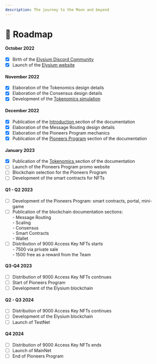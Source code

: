 ```yaml
---
description: The journey to the Moon and beyond
---
```


# 📍 Roadmap

#### October 2022

* [x] Birth of the [Elysium Discord Community](https://discord.gg/elysiumchain)
* [x] Launch of the [Elysium website](https://elysium-chain.com/)

#### November 2022

* [x] Elaboration of the Tokenomics design details
* [x] Elaboration of the Consensus design details
* [x] Development of the [Tokenomics simulation](https://tokenomics.elysium-chain.com)

#### December 2022

* [x] Publication of the [Introduction ](broken-reference/)section of the documentation
* [x] Elaboration of the Message Routing design details
* [x] Elaboration of the Pioneers Program mechanics
* [x] Publication of the [Pioneers Program](broken-reference/) section of the documentation

#### January 2023

* [x] Publication of the [Tokenomics](broken-reference)[ ](broken-reference/)section of the documentation
* [ ] Launch of the Pioneers Program promo website
* [ ] Blockchain selection for the Pioneers Program
* [ ] Development of the smart contracts for NFTs

#### Q1 - Q2 2023

* [ ] Development of the Pioneers Program: smart contracts, portal, mini-game
* [ ] Publication of the blockchain documentation sections:\
  \- Message Routing\
  \- Scaling\
  \- Consensus\
  \- Smart Contracts\
  \- Wallet
* [ ] Distribution of 9000 Access Key NFTs starts\
  \- 7500 via private sale\
  \- 1500 free as a reward from the Team

#### Q3-Q4 2023

* [ ] Distribution of 9000 Access Key NFTs continues
* [ ] Start of Pioneers Program
* [ ] Development of the Elysium blockchain

#### Q2 - Q3 2024

* [ ] Distribution of 9000 Access Key NFTs continues
* [ ] Development of the Elysium blockchain
* [ ] Launch of TestNet

#### Q4 2024

* [ ] Distribution of 9000 Access Key NFTs ends
* [ ] Launch of MainNet
* [ ] End of Pioneers Program
